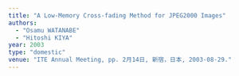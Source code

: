 ```yaml
---
title: "A Low-Memory Cross-fading Method for JPEG2000 Images"
authors:
  - "Osamu WATANABE"
  - "Hitoshi KIYA"
year: 2003
type: "domestic"
venue: "ITE Annual Meeting, pp. 2月14日, 新宿，日本, 2003-08-29."
---
```

